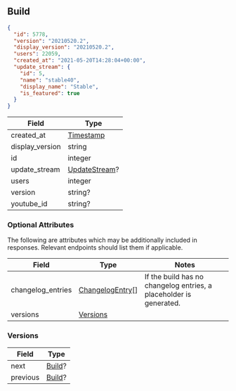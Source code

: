 ## Build

```json
{
  "id": 5778,
  "version": "20210520.2",
  "display_version": "20210520.2",
  "users": 22059,
  "created_at": "2021-05-20T14:28:04+00:00",
  "update_stream": {
    "id": 5,
    "name": "stable40",
    "display_name": "Stable",
    "is_featured": true
  }
}
```

Field           | Type
----------------|-----
created_at      | [Timestamp](#timestamp)
display_version | string
id              | integer
update_stream   | [UpdateStream](#updatestream)?
users           | integer
version         | string?
youtube_id      | string?

### Optional Attributes

The following are attributes which may be additionally included in responses. Relevant endpoints should list them if applicable.

Field             | Type                                | Notes
------------------|-------------------------------------|------
changelog_entries | [ChangelogEntry](#changelogentry)[] | If the build has no changelog entries, a placeholder is generated.
versions          | [Versions](#build-versions)         | |

<div id="build-versions" data-unique="build-versions"></div>

### Versions

Field    | Type
---------|-----
next     | [Build](#build)?
previous | [Build](#build)?
